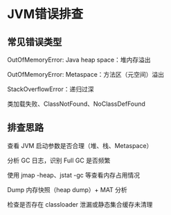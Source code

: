 # JVM错误排查

## 常见错误类型

OutOfMemoryError: Java heap space：堆内存溢出

OutOfMemoryError: Metaspace：方法区（元空间）溢出

StackOverflowError：递归过深

类加载失败、ClassNotFound、NoClassDefFound

## 排查思路

查看 JVM 启动参数是否合理（堆、栈、Metaspace）

分析 GC 日志，识别 Full GC 是否频繁

使用 jmap -heap、jstat -gc 等查看内存占用情况

Dump 内存快照（heap dump）+ MAT 分析

检查是否存在 classloader 泄漏或静态集合缓存未清理